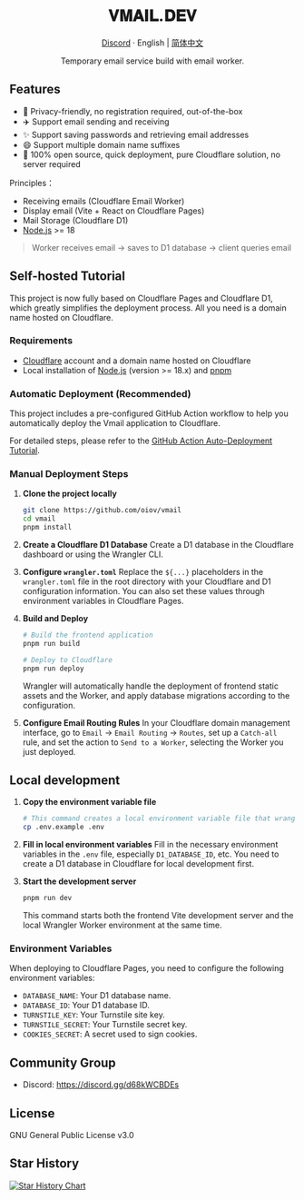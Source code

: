 <div align="center">
  <h1>𝐕𝐌𝐀𝐈𝐋.𝐃𝐄𝐕</h1>
  <p><a href="https://discord.gg/d68kWCBDEs">Discord</a> · English | <a href="/README.md">简体中文</a></p>
  <p>Temporary email service build with email worker.</p>
  </div>

## Features

- 🎯 Privacy-friendly, no registration required, out-of-the-box
- ✈️ Support email sending and receiving
- ✨ Support saving passwords and retrieving email addresses
- 😄 Support multiple domain name suffixes
- 🚀 100% open source, quick deployment, pure Cloudflare solution, no server required

Principles：

- Receiving emails (Cloudflare Email Worker)
- Display email (Vite + React on Cloudflare Pages)
- Mail Storage (Cloudflare D1)
- [Node.js](https://nodejs.org) >= 18

> Worker receives email -> saves to D1 database -> client queries email

## Self-hosted Tutorial

This project is now fully based on Cloudflare Pages and Cloudflare D1, which greatly simplifies the deployment process. All you need is a domain name hosted on Cloudflare.

### Requirements

- [Cloudflare](https://dash.cloudflare.com/) account and a domain name hosted on Cloudflare
- Local installation of [Node.js](https://nodejs.org) (version >= 18.x) and [pnpm](https://pnpm.io/installation)

### Automatic Deployment (Recommended)

This project includes a pre-configured GitHub Action workflow to help you automatically deploy the Vmail application to Cloudflare.

For detailed steps, please refer to the [GitHub Action Auto-Deployment Tutorial](/docs/github-action-tutorial.md).

### Manual Deployment Steps

1.  **Clone the project locally**
    ```bash
    git clone https://github.com/oiov/vmail
    cd vmail
    pnpm install
    ```

2.  **Create a Cloudflare D1 Database**
    Create a D1 database in the Cloudflare dashboard or using the Wrangler CLI.

3.  **Configure `wrangler.toml`**
    Replace the `${...}` placeholders in the `wrangler.toml` file in the root directory with your Cloudflare and D1 configuration information. You can also set these values through environment variables in Cloudflare Pages.

4.  **Build and Deploy**
    ```bash
    # Build the frontend application
    pnpm run build
    
    # Deploy to Cloudflare
    pnpm run deploy
    ```
    Wrangler will automatically handle the deployment of frontend static assets and the Worker, and apply database migrations according to the configuration.

5.  **Configure Email Routing Rules**
    In your Cloudflare domain management interface, go to `Email` -> `Email Routing` -> `Routes`, set up a `Catch-all` rule, and set the action to `Send to a Worker`, selecting the Worker you just deployed.

## Local development

1.  **Copy the environment variable file**
    ```bash
    # This command creates a local environment variable file that wrangler dev will load automatically
    cp .env.example .env
    ```

2.  **Fill in local environment variables**
    Fill in the necessary environment variables in the `.env` file, especially `D1_DATABASE_ID`, etc. You need to create a D1 database in Cloudflare for local development first.

3.  **Start the development server**
    ```bash
    pnpm run dev
    ```
    This command starts both the frontend Vite development server and the local Wrangler Worker environment at the same time.


### Environment Variables

When deploying to Cloudflare Pages, you need to configure the following environment variables:

-   `DATABASE_NAME`: Your D1 database name.
-   `DATABASE_ID`: Your D1 database ID.
-   `TURNSTILE_KEY`: Your Turnstile site key.
-   `TURNSTILE_SECRET`: Your Turnstile secret key.
-   `COOKIES_SECRET`: A secret used to sign cookies.

## Community Group

- Discord: https://discord.gg/d68kWCBDEs

## License

GNU General Public License v3.0

## Star History

[![Star History Chart](https://api.star-history.com/svg?repos=oiov/vmail&type=Date)](https://star-history.com/#oiov/vmail&Date)